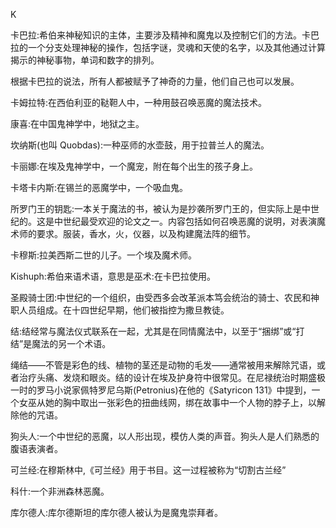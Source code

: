 <title>Dictionary of Magic</title> <link href="e9780806536989_css.css" rel="stylesheet" type="text/css"> 

K

卡巴拉:希伯来神秘知识的主体，主要涉及精神和魔鬼以及控制它们的方法。卡巴拉的一个分支处理神秘的操作，包括字谜，灵魂和天使的名字，以及其他通过计算揭示的神秘事物，单词和数字的排列。

根据卡巴拉的说法，所有人都被赋予了神奇的力量，他们自己也可以发展。

卡姆拉特:在西伯利亚的鞑靼人中，一种用鼓召唤恶魔的魔法技术。

康喜:在中国鬼神学中，地狱之主。

坎纳斯(也叫 Quobdas):一种巫师的水壶鼓，用于拉普兰人的魔法。

卡丽娜:在埃及鬼神学中，一个魔宠，附在每个出生的孩子身上。

卡塔卡内斯:在锡兰的恶魔学中，一个吸血鬼。

所罗门王的钥匙:一本关于魔法的书，被认为是抄袭所罗门王的，但实际上是中世纪的。这是中世纪最受欢迎的论文之一。内容包括如何召唤恶魔的说明，对表演魔术师的要求。服装，香水，火，仪器，以及构建魔法阵的细节。

卡穆斯:拉美西斯二世的儿子。一个埃及魔术师。

Kishuph:希伯来语术语，意思是巫术:在卡巴拉使用。

圣殿骑士团:中世纪的一个组织，由受西多会改革派本笃会统治的骑士、农民和神职人员组成。在十四世纪早期，他们被指控为撒旦教徒。

结:结经常与魔法仪式联系在一起，尤其是在同情魔法中，以至于“捆绑”或“打结”是魔法的另一个术语。

绳结——不管是彩色的线、植物的茎还是动物的毛发——通常被用来解除咒语，或者治疗头痛、发烧和眼炎。结的设计在埃及护身符中很常见。在尼禄统治时期盛极一时的罗马小说家佩特罗尼乌斯(Petronius)在他的《Satyricon 131》中提到，一个女巫从她的胸中取出一张彩色的扭曲线网，绑在故事中一个人物的脖子上，以解除他的咒语。

狗头人:一个中世纪的恶魔，以人形出现，模仿人类的声音。狗头人是人们熟悉的腹语表演者。

可兰经:在穆斯林中,《可兰经》用于书目。这一过程被称为“切割古兰经”

科什:一个非洲森林恶魔。

库尔德人:库尔德斯坦的库尔德人被认为是魔鬼崇拜者。